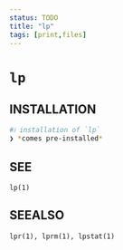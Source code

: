 ```yaml
---
status: TODO
title: "lp"
tags: [print,files]
---
```


# `lp`

## INSTALLATION


```bash
#ℹ︎ installation of `lp`
❯ *comes pre-installed*
```



## SEE

    lp(1)

## SEEALSO

    lpr(1), lprm(1), lpstat(1)

